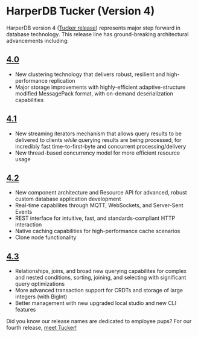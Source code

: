 # HarperDB Tucker (Version 4)

HarperDB version 4 ([Tucker release](./tucker.md)) represents major step forward in database technology. This release line has ground-breaking architectural advancements including:

## [4.0](./4.0.0.md)
* New clustering technology that delivers robust, resilient and high-performance replication
* Major storage improvements with highly-efficient adaptive-structure modified MessagePack format, with on-demand deserialization capabilities

## [4.1](./4.1.0.md)
* New streaming iterators mechanism that allows query results to be delivered to clients _while_ querying results are being processed, for incredibly fast time-to-first-byte and concurrent processing/delivery
* New thread-based concurrency model for more efficient resource usage

## [4.2](./4.2.0.md)
* New component architecture and Resource API for advanced, robust custom database application development
* Real-time capabilites through MQTT, WebSockets, and Server-Sent Events
* REST interface for intuitive, fast, and standards-compliant HTTP interaction
* Native caching capabilities for high-performance cache scenarios
* Clone node functionality

## [4.3](./4.3.0.md)
* Relationships, joins, and broad new querying capabilites for complex and nested conditions, sorting, joining, and selecting with significant query optimizations
* More advanced transaction support for CRDTs and storage of large integers (with BigInt)
* Better management with new upgraded local studio and new CLI features

Did you know our release names are dedicated to employee pups? For our fourth release, [meet Tucker!](./tucker.md)
